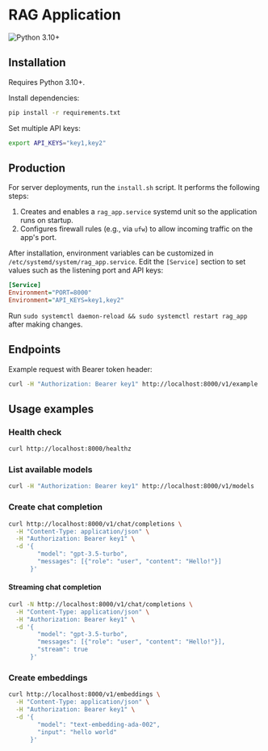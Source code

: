 # RAG Application

![Python 3.10+](https://img.shields.io/badge/python-3.10%2B-blue)

## Installation

Requires Python 3.10+.

Install dependencies:

```bash
pip install -r requirements.txt
```

Set multiple API keys:

```bash
export API_KEYS="key1,key2"
```

## Production

For server deployments, run the `install.sh` script. It performs the following steps:

1. Creates and enables a `rag_app.service` systemd unit so the application runs on startup.
2. Configures firewall rules (e.g., via `ufw`) to allow incoming traffic on the app's port.

After installation, environment variables can be customized in `/etc/systemd/system/rag_app.service`.
Edit the `[Service]` section to set values such as the listening port and API keys:

```ini
[Service]
Environment="PORT=8000"
Environment="API_KEYS=key1,key2"
```

Run `sudo systemctl daemon-reload && sudo systemctl restart rag_app` after making changes.

## Endpoints

Example request with Bearer token header:

```bash
curl -H "Authorization: Bearer key1" http://localhost:8000/v1/example
```

## Usage examples

### Health check

```bash
curl http://localhost:8000/healthz
```

### List available models

```bash
curl -H "Authorization: Bearer key1" http://localhost:8000/v1/models
```

### Create chat completion

```bash
curl http://localhost:8000/v1/chat/completions \
  -H "Content-Type: application/json" \
  -H "Authorization: Bearer key1" \
  -d '{
        "model": "gpt-3.5-turbo",
        "messages": [{"role": "user", "content": "Hello!"}]
      }'
```

#### Streaming chat completion

```bash
curl -N http://localhost:8000/v1/chat/completions \
  -H "Content-Type: application/json" \
  -H "Authorization: Bearer key1" \
  -d '{
        "model": "gpt-3.5-turbo",
        "messages": [{"role": "user", "content": "Hello!"}],
        "stream": true
      }'
```

### Create embeddings

```bash
curl http://localhost:8000/v1/embeddings \
  -H "Content-Type: application/json" \
  -H "Authorization: Bearer key1" \
  -d '{
        "model": "text-embedding-ada-002",
        "input": "hello world"
      }'
```


